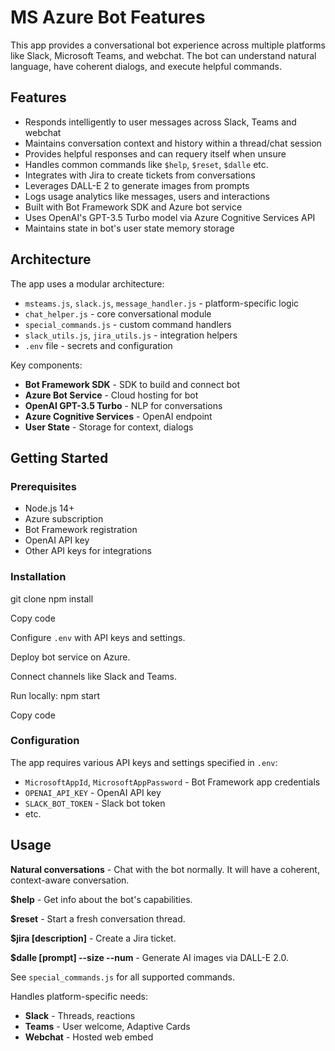 # MS Azure Bot Features
This app provides a conversational bot experience across multiple platforms like Slack, Microsoft Teams, and webchat. The bot can understand natural language, have coherent dialogs, and execute helpful commands.

## Features

- Responds intelligently to user messages across Slack, Teams and webchat
- Maintains conversation context and history within a thread/chat session
- Provides helpful responses and can requery itself when unsure  
- Handles common commands like `$help`, `$reset`, `$dalle` etc.
- Integrates with Jira to create tickets from conversations
- Leverages DALL-E 2 to generate images from prompts
- Logs usage analytics like messages, users and interactions
- Built with Bot Framework SDK and Azure bot service  
- Uses OpenAI's GPT-3.5 Turbo model via Azure Cognitive Services API
- Maintains state in bot's user state memory storage

## Architecture

The app uses a modular architecture:

- `msteams.js`, `slack.js`, `message_handler.js` - platform-specific logic
- `chat_helper.js` - core conversational module
- `special_commands.js` - custom command handlers  
- `slack_utils.js`, `jira_utils.js` - integration helpers
- `.env` file - secrets and configuration

Key components:

- **Bot Framework SDK** - SDK to build and connect bot
- **Azure Bot Service** - Cloud hosting for bot  
- **OpenAI GPT-3.5 Turbo** - NLP for conversations
- **Azure Cognitive Services** - OpenAI endpoint
- **User State** - Storage for context, dialogs

## Getting Started 

### Prerequisites

- Node.js 14+  
- Azure subscription
- Bot Framework registration 
- OpenAI API key
- Other API keys for integrations

### Installation
git clone <repo>
npm install

Copy code


Configure `.env` with API keys and settings.

Deploy bot service on Azure.  

Connect channels like Slack and Teams.

Run locally:
npm start

Copy code


### Configuration

The app requires various API keys and settings specified in `.env`:

- `MicrosoftAppId`, `MicrosoftAppPassword` - Bot Framework app credentials  
- `OPENAI_API_KEY` - OpenAI API key
- `SLACK_BOT_TOKEN` - Slack bot token
- etc.


## Usage

**Natural conversations** - Chat with the bot normally. It will have a coherent, context-aware conversation.

**$help** - Get info about the bot's capabilities. 

**$reset** - Start a fresh conversation thread.

**$jira [description]** - Create a Jira ticket. 

**$dalle [prompt] --size --num** - Generate AI images via DALL-E 2.0.  

See `special_commands.js` for all supported commands.

Handles platform-specific needs:

- **Slack** - Threads, reactions  
- **Teams** - User welcome, Adaptive Cards
- **Webchat** - Hosted web embed